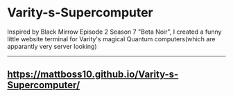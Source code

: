 # Varity-s-Supercomputer
Inspired by Black Mirrow Episode 2 Season 7 "Beta Noir", I created a funny little website terminal for Varity's magical Quantum computers(which are apparantly very server looking) 

---
https://mattboss10.github.io/Varity-s-Supercomputer/
---

